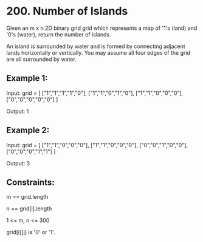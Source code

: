# 200. Number of Islands

Given an m x n 2D binary grid grid which represents a map of '1's (land) and '0's (water), return the number of islands.


An island is surrounded by water and is formed by connecting adjacent lands horizontally or vertically. You may assume all four edges of the grid are all surrounded by water.
 

## Example 1:

Input: grid = [
  ["1","1","1","1","0"],
  ["1","1","0","1","0"],
  ["1","1","0","0","0"],
  ["0","0","0","0","0"]
]

Output: 1

## Example 2:

Input: grid = [
  ["1","1","0","0","0"],
  ["1","1","0","0","0"],
  ["0","0","1","0","0"],
  ["0","0","0","1","1"]
]

Output: 3
 

## Constraints:

m == grid.length

n == grid[i].length

1 <= m, n <= 300

grid[i][j] is '0' or '1'.